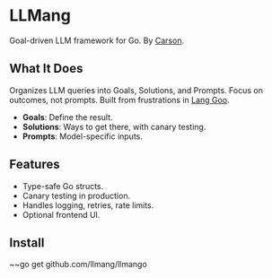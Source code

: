 # LLMang

Goal-driven LLM framework for Go. By [Carson](https://carsho.dev).

## What It Does

Organizes LLM queries into Goals, Solutions, and Prompts. Focus on outcomes, not prompts. Built from frustrations in [Lang Goo](https://github.com/carsho/lang-goo).

- **Goals**: Define the result.
- **Solutions**: Ways to get there, with canary testing.
- **Prompts**: Model-specific inputs.

## Features

- Type-safe Go structs.
- Canary testing in production.
- Handles logging, retries, rate limits.
- Optional frontend UI.

## Install

~~go get github.com/llmang/llmango
